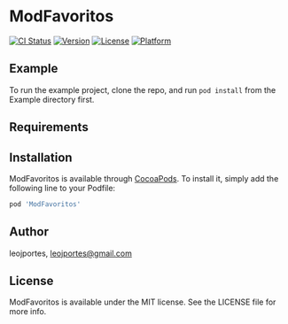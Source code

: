 # ModFavoritos

[![CI Status](https://img.shields.io/travis/leojportes/ModFavoritos.svg?style=flat)](https://travis-ci.org/leojportes/ModFavoritos)
[![Version](https://img.shields.io/cocoapods/v/ModFavoritos.svg?style=flat)](https://cocoapods.org/pods/ModFavoritos)
[![License](https://img.shields.io/cocoapods/l/ModFavoritos.svg?style=flat)](https://cocoapods.org/pods/ModFavoritos)
[![Platform](https://img.shields.io/cocoapods/p/ModFavoritos.svg?style=flat)](https://cocoapods.org/pods/ModFavoritos)

## Example

To run the example project, clone the repo, and run `pod install` from the Example directory first.

## Requirements

## Installation

ModFavoritos is available through [CocoaPods](https://cocoapods.org). To install
it, simply add the following line to your Podfile:

```ruby
pod 'ModFavoritos'
```

## Author

leojportes, leojportes@gmail.com

## License

ModFavoritos is available under the MIT license. See the LICENSE file for more info.
